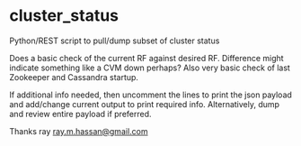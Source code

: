 # cluster_status
Python/REST script to pull/dump subset of cluster status

Does a basic check of the current RF against desired RF. Difference might indicate something like a CVM down perhaps? Also very basic check of last Zookeeper and Cassandra startup.

If additional info needed, then uncomment the lines to print the json payload and add/change current output to print required info. Alternatively, dump and  review entire payload if preferred.

Thanks
ray
ray.m.hassan@gmail.com
